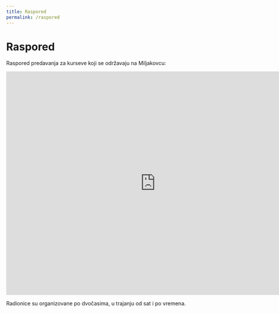 ```yaml
---
title: Raspored
permalink: /raspored
---
```


# Raspored

Raspored predavanja za kurseve koji se održavaju na Miljakovcu:

<iframe src="https://calendar.google.com/calendar/embed?showTitle=0&amp;showPrint=0&amp;showTabs=0&amp;showCalendars=0&amp;showTz=0&amp;mode=WEEK&amp;height=600&amp;wkst=2&amp;hl=sr&amp;bgcolor=%23FFFFFF&amp;src=thbbcdoj7d8hd8jue553ukotdg%40group.calendar.google.com&amp;color=%235F6B02&amp;ctz=Europe%2FPrague" style="border-width:0" width="800" height="600" frameborder="0" scrolling="no"></iframe>

Radionice su organizovane po dvočasima, u trajanju od sat i po vremena.
